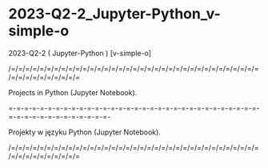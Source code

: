 # 2023-Q2-2_Jupyter-Python_v-simple-o

2023-Q2-2 ( Jupyter-Python ) [v-simple-o]

/=/=/=/=/=/=/=/=/=/=/=/=/=/=/=/=/=/=/=/=/=/=/=/=/=/=/=/=/=/=/=/=/=/=/=/=/=/=/=/=/=/=/=/=/=

Projects in Python (Jupyter Notebook).

=-=-=-=-=-=-=-=-=-=-=-=-=-=-=-=-=-=-=-=-=-=-=-=-=-=-=-=-=-=-=-=-=-=-=-=-=-=-=-=-=-=-=-=-=-

Projekty w języku Python (Jupyter Notebook).

/=/=/=/=/=/=/=/=/=/=/=/=/=/=/=/=/=/=/=/=/=/=/=/=/=/=/=/=/=/=/=/=/=/=/=/=/=/=/=/=/=/=/=/=/=
